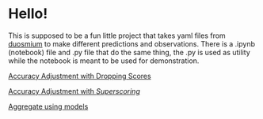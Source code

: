 # Hello!

This is supposed to be a fun little project that takes yaml files from [duosmium](https://github.com/Duosmium/duosmium) to make different predictions and observations.
There is a .ipynb (notebook) file and .py file that do the same thing, the .py is used as utility while the notebook is meant to be used for demonstration. 

[Accuracy Adjustment with Dropping Scores](demos/drops.ipynb)

[Accuracy Adjustment with *Superscoring*](demos/superscore.ipynb)

[Aggregate using models](demos/tournament.ipynb)

